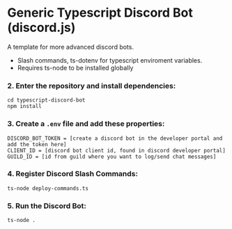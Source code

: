 # Generic Typescript Discord Bot (discord.js)

A template for more advanced discord bots.
- Slash commands, ts-dotenv for typescript enviroment variables.
- Requires ts-node to be installed globally

### 2. Enter the repository and install dependencies:

	cd typescript-discord-bot
	npm install

### 3. Create a `.env` file and add these properties:

	DISCORD_BOT_TOKEN = [create a discord bot in the developer portal and add the token here]
	CLIENT_ID = [discord bot client id, found in discord developer portal] 
	GUILD_ID = [id from guild where you want to log/send chat messages]

### 4. Register Discord Slash Commands:

    ts-node deploy-commands.ts

### 5. Run the Discord Bot:

    ts-node .